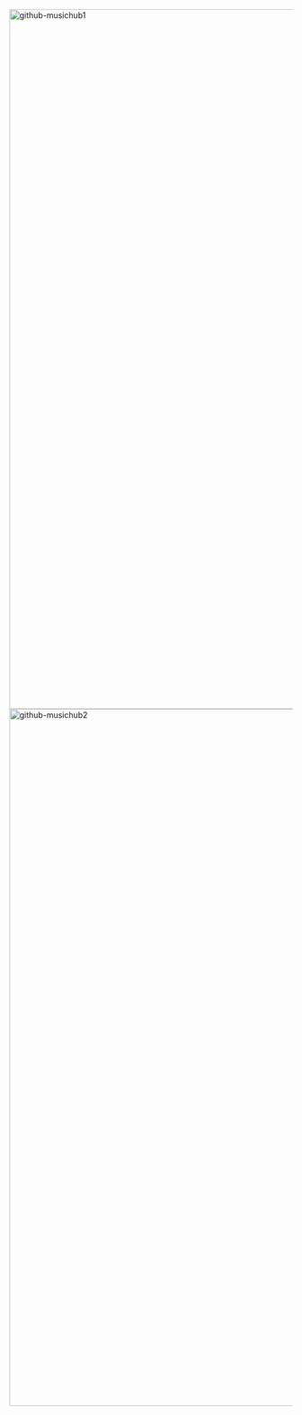 <img width="1243" alt="github-musichub1" src="https://github.com/user-attachments/assets/1aaa24ce-cdac-41e6-8e08-6fed06f64d90" />
<img width="1238" alt="github-musichub2" src="https://github.com/user-attachments/assets/83c898c1-d284-4a4e-b9df-29b771c759e6" />
